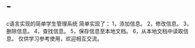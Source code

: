 # -
c语言实现的简单学生管理系统
简单实现了：
1，添加信息。
2，修改信息。
3，删除信息。
4，查找信息。
5，保存信息至本地文档。
6，从本地文档中读取信息。
仅供学习参考使用，欢迎相互交流。
